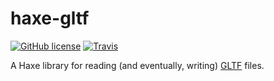 # haxe-gltf
[![GitHub license](https://img.shields.io/badge/license-Apache%202-blue.svg?style=flat-square)](https://raw.githubusercontent.com/FuzzyWuzzie/haxe-gltf/master/LICENSE) [![Travis](https://img.shields.io/travis/FuzzyWuzzie/haxe-gltf.svg?maxAge=2592000&style=flat-square)](https://travis-ci.org/FuzzyWuzzie/haxe-gltf)

A Haxe library for reading (and eventually, writing) [GLTF](https://github.com/KhronosGroup/glTF) files.
